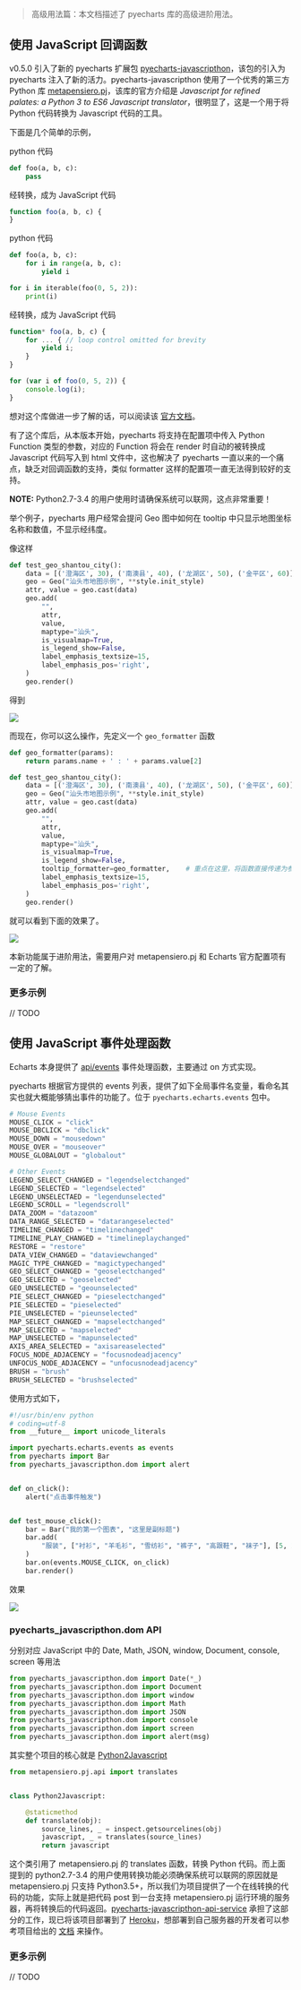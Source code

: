 > 高级用法篇：本文档描述了 pyecharts 库的高级进阶用法。

## 使用 JavaScript 回调函数

v0.5.0 引入了新的 pyecharts 扩展包 [pyecharts-javascripthon](https://github.com/pyecharts/pyecharts-javascripthon)，该包的引入为 pyecharts 注入了新的活力。pyecharts-javascripthon 使用了一个优秀的第三方 Python 库 [metapensiero.pj](https://github.com/metapensiero/metapensiero.pj)，该库的官方介绍是 *Javascript for refined palates: a Python 3 to ES6 Javascript translator*，很明显了，这是一个用于将 Python 代码转换为 Javascript 代码的工具。

下面是几个简单的示例，

python 代码

``` python
def foo(a, b, c):
    pass
```
经转换，成为 JavaScript 代码
``` js
function foo(a, b, c) {
}
```

python 代码

```python
def foo(a, b, c):
    for i in range(a, b, c):
        yield i

for i in iterable(foo(0, 5, 2)):
    print(i)
```
经转换，成为 JavaScript 代码
``` js
function* foo(a, b, c) {
    for ... { // loop control omitted for brevity
        yield i;
    }
}

for (var i of foo(0, 5, 2)) {
    console.log(i);
}
```

想对这个库做进一步了解的话，可以阅读该 [官方文档](https://github.com/metapensiero/metapensiero.pj)。

有了这个库后，从本版本开始，pyecharts 将支持在配置项中传入 Python Function 类型的参数，对应的 Function 将会在 render 时自动的被转换成 Javascript 代码写入到 html 文件中，这也解决了 pyecharts 一直以来的一个痛点，缺乏对回调函数的支持，类似 formatter 这样的配置项一直无法得到较好的支持。

**NOTE:** Python2.7-3.4 的用户使用时请确保系统可以联网，这点非常重要！

举个例子，pyecharts 用户经常会提问 Geo 图中如何在 tooltip 中只显示地图坐标名称和数值，不显示经纬度。

像这样

```python
def test_geo_shantou_city():
    data = [('澄海区', 30), ('南澳县', 40), ('龙湖区', 50), ('金平区', 60)]
    geo = Geo("汕头市地图示例", **style.init_style)
    attr, value = geo.cast(data)
    geo.add(
        "",
        attr,
        value,
        maptype="汕头",
        is_visualmap=True,
        is_legend_show=False,
        label_emphasis_textsize=15,
        label_emphasis_pos='right',
    )
    geo.render()
```
得到

![](https://user-images.githubusercontent.com/19553554/39248236-186a50ae-48ce-11e8-84eb-e58ba17eca5c.png)

而现在，你可以这么操作，先定义一个 `geo_formatter` 函数

```python
def geo_formatter(params):
    return params.name + ' : ' + params.value[2]

def test_geo_shantou_city():
    data = [('澄海区', 30), ('南澳县', 40), ('龙湖区', 50), ('金平区', 60)]
    geo = Geo("汕头市地图示例", **style.init_style)
    attr, value = geo.cast(data)
    geo.add(
        "",
        attr,
        value,
        maptype="汕头",
        is_visualmap=True,
        is_legend_show=False,
        tooltip_formatter=geo_formatter,    # 重点在这里，将函数直接传递为参数。
        label_emphasis_textsize=15,
        label_emphasis_pos='right',
    )
    geo.render()
```
就可以看到下面的效果了。

![](https://user-images.githubusercontent.com/19553554/39248244-1be6da4a-48ce-11e8-931f-059879c5dcf4.png)

本新功能属于进阶用法，需要用户对 metapensiero.pj 和 Echarts 官方配置项有一定的了解。

### 更多示例

// TODO


## 使用 JavaScript 事件处理函数

Echarts 本身提供了 [api/events](http://echarts.baidu.com/api.html#events) 事件处理函数，主要通过 on 方式实现。

pyecharts 根据官方提供的 events 列表，提供了如下全局事件名变量，看命名其实也就大概能够猜出事件的功能了。位于 `pyecharts.echarts.events` 包中。

``` python
# Mouse Events
MOUSE_CLICK = "click"
MOUSE_DBCLICK = "dbclick"
MOUSE_DOWN = "mousedown"
MOUSE_OVER = "mouseover"
MOUSE_GLOBALOUT = "globalout"

# Other Events
LEGEND_SELECT_CHANGED = "legendselectchanged"
LEGEND_SELECTED = "legendselected"
LEGEND_UNSELECTAED = "legendunselected"
LEGEND_SCROLL = "legendscroll"
DATA_ZOOM = "datazoom"
DATA_RANGE_SELECTED = "datarangeselected"
TIMELINE_CHANGED = "timelinechanged"
TIMELINE_PLAY_CHANGED = "timelineplaychanged"
RESTORE = "restore"
DATA_VIEW_CHANGED = "dataviewchanged"
MAGIC_TYPE_CHANGED = "magictypechanged"
GEO_SELECT_CHANGED = "geoselectchanged"
GEO_SELECTED = "geoselected"
GEO_UNSELECTED = "geounselected"
PIE_SELECT_CHANGED = "pieselectchanged"
PIE_SELECTED = "pieselected"
PIE_UNSELECTED = "pieunselected"
MAP_SELECT_CHANGED = "mapselectchanged"
MAP_SELECTED = "mapselected"
MAP_UNSELECTED = "mapunselected"
AXIS_AREA_SELECTED = "axisareaselected"
FOCUS_NODE_ADJACENCY = "focusnodeadjacency"
UNFOCUS_NODE_ADJACENCY = "unfocusnodeadjacency"
BRUSH = "brush"
BRUSH_SELECTED = "brushselected"
```

使用方式如下，
```python
#!/usr/bin/env python
# coding=utf-8
from __future__ import unicode_literals

import pyecharts.echarts.events as events
from pyecharts import Bar
from pyecharts_javascripthon.dom import alert


def on_click():
    alert("点击事件触发")


def test_mouse_click():
    bar = Bar("我的第一个图表", "这里是副标题")
    bar.add(
        "服装", ["衬衫", "羊毛衫", "雪纺衫", "裤子", "高跟鞋", "袜子"], [5, 20, 36, 10, 75, 90]
    )
    bar.on(events.MOUSE_CLICK, on_click)
    bar.render()
```
效果

![](https://user-images.githubusercontent.com/19553554/39252189-b02b5420-48d7-11e8-9c53-6f0fb6d386c0.gif)

### pyecharts_javascripthon.dom API

分别对应 JavaScript 中的 Date, Math, JSON, window, Document, console, screen 等用法
```python
from pyecharts_javascripthon.dom import Date(*_) 
from pyecharts_javascripthon.dom import Document
from pyecharts_javascripthon.dom import window
from pyecharts_javascripthon.dom import Math
from pyecharts_javascripthon.dom import JSON
from pyecharts_javascripthon.dom import console
from pyecharts_javascripthon.dom import screen
from pyecharts_javascripthon.dom import alert(msg)
```

其实整个项目的核心就是 [Python2Javascript](https://github.com/pyecharts/pyecharts-javascripthon/blob/master/pyecharts_javascripthon/compiler.py)

```python
from metapensiero.pj.api import translates


class Python2Javascript:

    @staticmethod
    def translate(obj):
        source_lines, _ = inspect.getsourcelines(obj)
        javascript, _ = translates(source_lines)
        return javascript
```

这个类引用了 metapensiero.pj 的 translates 函数，转换 Python 代码。而上面提到的 python2.7-3.4 的用户使用转换功能必须确保系统可以联网的原因就是 metapensiero.pj 只支持 Python3.5+，所以我们为项目提供了一个在线转换的代码的功能，实际上就是把代码 post 到一台支持 metapensiero.pj 运行环境的服务器，再将转换后的代码返回。[pyecharts-javascripthon-api-service](https://github.com/pyecharts/pyecharts-javascripthon-api-service) 承担了这部分的工作，现已将该项目部署到了 [Heroku](https://www.heroku.com/)，想部署到自己服务器的开发者可以参考项目给出的 [文档](https://github.com/pyecharts/pyecharts-javascripthon-api-service/blob/master/README.md) 来操作。

### 更多示例

// TODO
